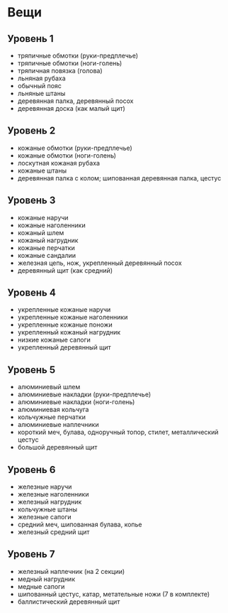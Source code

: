 # Вещи

## Уровень 1

* тряпичные обмотки (руки-предплечье)
* тряпичные обмотки (ноги-голень)
* тряпичная повязка (голова)
* льняная рубаха 
* обычный пояс
* льняные штаны
* деревянная палка, деревянный посох
* деревянная доска (как малый щит)


## Уровень 2

* кожаные обмотки (руки-предплечье)
* кожаные обмотки (ноги-голень)
* лоскутная кожаная рубаха
* кожаные штаны
* деревянная палка с колом; шипованная деревянная палка, цестус


## Уровень 3

* кожаные наручи
* кожаные наголенники
* кожаный шлем
* кожаный нагрудник
* кожаные перчатки
* кожаные сандалии
* железная цепь, нож, укрепленный деревянный посох
* деревянный щит (как средний)



## Уровень 4

* укрепленные кожаные наручи
* укрепленные кожаные наголенники
* укрепленные кожаные поножи
* укрепленный кожаный нагрудник
* низкие кожаные сапоги
* укрепленный деревянный щит


## Уровень 5

* алюминиевый шлем
* алюминиевые накладки (руки-предплечье)
* алюминиевые накладки (ноги-голень)
* алюминиевая кольчуга
* кольчужные перчатки
* алюминиевые наплечники
* короткий меч, булава, одноручный топор, стилет, металлический цестус
* большой деревянный щит


## Уровень 6

* железные наручи
* железные наголенники
* железный нагрудник
* кольчужные штаны
* железные сапоги
* средний меч, шипованная булава, копье
* железный средний щит


## Уровень 7

* железный наплечник (на 2 секции)
* медный нагрудник
* медные сапоги
* шипованный цестус, катар, метательные ножи (7 в комплекте)
* баллистический деревянный щит
